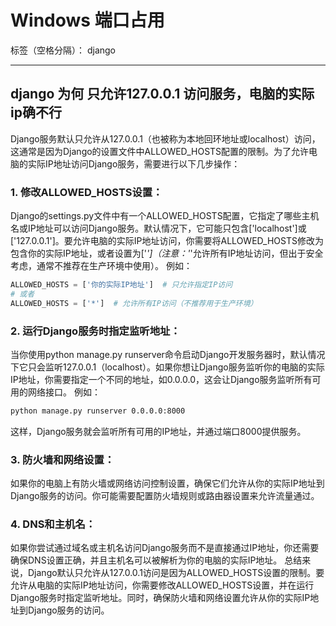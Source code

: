 # Windows 端口占用

标签（空格分隔）： django

---
## django  为何 只允许127.0.0.1 访问服务，电脑的实际ip确不行

Django服务默认只允许从127.0.0.1（也被称为本地回环地址或localhost）访问，这通常是因为Django的设置文件中ALLOWED_HOSTS配置的限制。为了允许电脑的实际IP地址访问Django服务，需要进行以下几步操作：

### 1. 修改ALLOWED_HOSTS设置：
Django的settings.py文件中有一个ALLOWED_HOSTS配置，它指定了哪些主机名或IP地址可以访问Django服务。默认情况下，它可能只包含['localhost']或['127.0.0.1']。要允许电脑的实际IP地址访问，你需要将ALLOWED_HOSTS修改为包含你的实际IP地址，或者设置为['*']（注意：'*'允许所有IP地址访问，但出于安全考虑，通常不推荐在生产环境中使用）。
例如：

```python
ALLOWED_HOSTS = ['你的实际IP地址']  # 只允许指定IP访问  
# 或者  
ALLOWED_HOSTS = ['*']  # 允许所有IP访问（不推荐用于生产环境）
```
### 2. 运行Django服务时指定监听地址：
当你使用python manage.py runserver命令启动Django开发服务器时，默认情况下它只会监听127.0.0.1（localhost）。如果你想让Django服务监听你的电脑的实际IP地址，你需要指定一个不同的地址，如0.0.0.0，这会让Django服务监听所有可用的网络接口。
例如：

```bash
python manage.py runserver 0.0.0.0:8000
````
这样，Django服务就会监听所有可用的IP地址，并通过端口8000提供服务。
### 3. 防火墙和网络设置：
如果你的电脑上有防火墙或网络访问控制设置，确保它们允许从你的实际IP地址到Django服务的访问。你可能需要配置防火墙规则或路由器设置来允许流量通过。
### 4. DNS和主机名：
如果你尝试通过域名或主机名访问Django服务而不是直接通过IP地址，你还需要确保DNS设置正确，并且主机名可以被解析为你的电脑的实际IP地址。
总结来说，Django默认只允许从127.0.0.1访问是因为ALLOWED_HOSTS设置的限制。要允许从电脑的实际IP地址访问，你需要修改ALLOWED_HOSTS设置，并在运行Django服务时指定监听地址。同时，确保防火墙和网络设置允许从你的实际IP地址到Django服务的访问。
```






